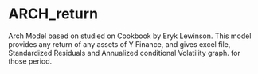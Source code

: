 # ARCH_return
Arch Model based on studied on Cookbook by Eryk Lewinson. This model provides any return of any assets of Y Finance, and gives excel file, Standardized Residuals and Annualized conditional Volatility graph. for those period.
